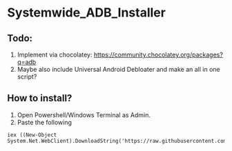 # Systemwide_ADB_Installer

## Todo:
1. Implement via chocolatey: https://community.chocolatey.org/packages?q=adb
2. Maybe also include Universal Android Debloater and make an all in one script?

## How to install?

1. Open Powershell/Windows Terminal as Admin.
2. Paste the following
```
iex ((New-Object System.Net.WebClient).DownloadString('https://raw.githubusercontent.com/thegamerhat/Systemwide_ADB_Installer/main/systemwide_adb.ps1'))
```
